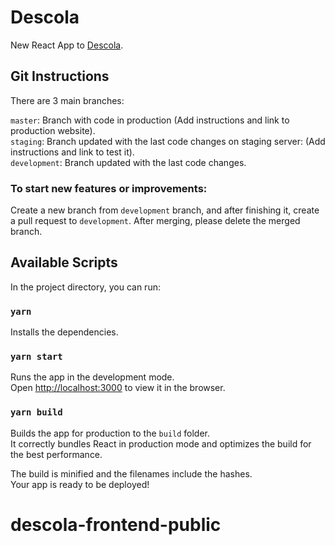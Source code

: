 # Descola

New React App to [Descola](https://descola.org/).

## Git Instructions

There are 3 main branches:

`master`: Branch with code in production (Add instructions and link to production website).<br />
`staging`: Branch updated with the last code changes on staging server: (Add instructions and link to test it).<br />
`development`: Branch updated with the last code changes.

### To start new features or improvements:

Create a new branch from `development` branch, and after finishing it, create a pull request to `development`. After merging, please delete the merged branch.

## Available Scripts

In the project directory, you can run:

### `yarn`

Installs the dependencies.

### `yarn start`

Runs the app in the development mode.<br />
Open [http://localhost:3000](http://localhost:3000) to view it in the browser.

### `yarn build`

Builds the app for production to the `build` folder.<br />
It correctly bundles React in production mode and optimizes the build for the best performance.

The build is minified and the filenames include the hashes.<br />
Your app is ready to be deployed!
# descola-frontend-public
